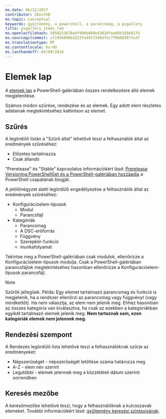 ```yaml
---
ms.date: 06/12/2017
contributor: JKeithB
ms.topic: conceptual
keywords: gyűjtemény, a powershell, a parancsmag, a psgallery
title: psgallery_items_tab
ms.openlocfilehash: 5058253678a4f996b080e43820fee06b35b681f4
ms.sourcegitcommit: cf195b090b3223fa4917206dfec7f0b603873cdf
ms.translationtype: MT
ms.contentlocale: hu-HU
ms.lasthandoff: 04/09/2018
---
```

# <a name="items-tab"></a>Elemek lap

A [elemek lap](https://www.powershellgallery.com/items) a PowerShell-galériában összes rendelkezésre álló elemek megjelenítése.

Számos módon szűrése, rendezése és az elemek.
Egy adott elem részletes adatainak megtekintéséhez kattintson az elemet.

## <a name="filter-by"></a>Szűrés

A legördülő listán a "Szűrő által" lehetővé teszi a felhasználók által az eredmények szűréséhez:
* Előzetes tartalmazza
* Csak állandó

"Prerelease" és "Stable" kapcsolatos információkért lásd: [Prerelease Versioning PowerShellGet és a PowerShell-galériában hozzáadja](https://blogs.msdn.microsoft.com/powershell/2017/12/05/prerelease-versioning-added-to-powershellget-and-powershell-gallery/) a PowerShell csapatának blogját.

A jelölőnégyzet alatti legördülő engedélyezése a felhasználók által az eredmények szűréséhez:
* Konfigurációelem-típusok
  - Modul
  - Parancsfájl
* Kategóriák
  - Parancsmag
  - A DSC-erőforrás
  - Függvény
  - Szerepkör-funkció
  - munkafolyamat

Tekintse meg a PowerShell-galériában csak modulok, ellenőrizze a Konfigurációelem-típusok modulja.
Csak a PowerShell-galériában parancsfájlok megtekintéséhez hasonlóan ellenőrizze a Konfigurációelem-típusok parancsfájl.

> [!NOTE]
> Szűrők jellegűek.
> Példa: Egy elemet tartalmazó parancsmag és funkció is megjelenik, ha a rendszer ellenőrzi az parancsmag vagy függvényt (vagy mindkettőt).
> Ha nem választja, az elem nem jelenik meg.
> Ehhez hasonlóan az összes kategória van kiválasztva, ha csak az ezekben a kategóriákban egyikét tartalmazó elemek jelenik meg.
> **Nem tartoznak sem, ezen kategóriák elemek nem jelennek meg.**

## <a name="sort-by"></a>Rendezési szempont

A Rendezés legördülő lista lehetővé teszi a felhasználóknak szűrje az eredményeket:
* Népszerűségét - népszerűségét letöltése száma határozza meg
* A-Z - elem név szerint
* Legutóbbi - elemek jelennek meg a közzétételi dátum szerinti sorrendben

## <a name="search-box"></a>Keresés mezőbe

A keresőmezőbe lehetővé teszi, hogy a felhasználóknak a kulcsszavak elemeket.
További információkért lásd: [gyűjtemény keresési szintaxisának](psgallery_search_syntax.md).